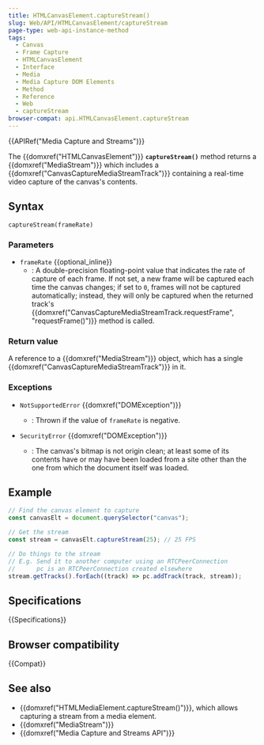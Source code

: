```yaml
---
title: HTMLCanvasElement.captureStream()
slug: Web/API/HTMLCanvasElement/captureStream
page-type: web-api-instance-method
tags:
  - Canvas
  - Frame Capture
  - HTMLCanvasElement
  - Interface
  - Media
  - Media Capture DOM Elements
  - Method
  - Reference
  - Web
  - captureStream
browser-compat: api.HTMLCanvasElement.captureStream
---
```


{{APIRef("Media Capture and Streams")}}

The {{domxref("HTMLCanvasElement")}} **`captureStream()`** method returns a {{domxref("MediaStream")}}
which includes a {{domxref("CanvasCaptureMediaStreamTrack")}} containing a real-time video capture of the canvas's contents.

## Syntax

```js-nolint
captureStream(frameRate)
```

### Parameters

- `frameRate` {{optional_inline}}
  - : A double-precision floating-point value that indicates the rate of capture of each
    frame. If not set, a new frame will be captured each time the canvas changes; if set
    to `0`, frames will not be captured automatically; instead, they will only
    be captured when the returned track's
    {{domxref("CanvasCaptureMediaStreamTrack.requestFrame", "requestFrame()")}} method is
    called.

### Return value

A reference to a {{domxref("MediaStream")}} object, which has a single
{{domxref("CanvasCaptureMediaStreamTrack")}} in it.

### Exceptions

- `NotSupportedError` {{domxref("DOMException")}}

  - : Thrown if the value of `frameRate` is negative.

- `SecurityError` {{domxref("DOMException")}}
  - : The canvas's bitmap is not origin clean;
    at least some of its contents have or may have been loaded from a site other than the one from which the document itself was loaded.

## Example

```js
// Find the canvas element to capture
const canvasElt = document.querySelector("canvas");

// Get the stream
const stream = canvasElt.captureStream(25); // 25 FPS

// Do things to the stream
// E.g. Send it to another computer using an RTCPeerConnection
//      pc is an RTCPeerConnection created elsewhere
stream.getTracks().forEach((track) => pc.addTrack(track, stream));
```

## Specifications

{{Specifications}}

## Browser compatibility

{{Compat}}

## See also

- {{domxref("HTMLMediaElement.captureStream()")}}, which allows capturing a stream
  from a media element.
- {{domxref("MediaStream")}}
- {{domxref("Media Capture and Streams API")}}
